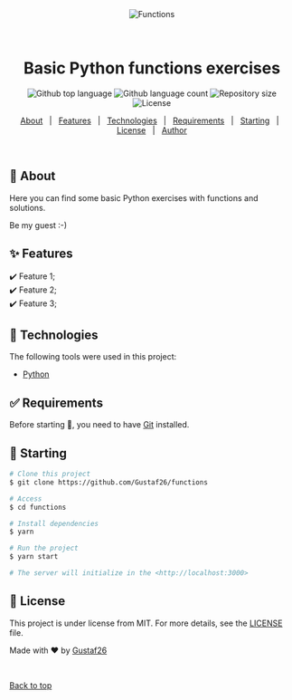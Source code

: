 <div align="center" id="top"> 
  <img src="./.github/app.gif" alt="Functions" />

  &#xa0;

  <!-- <a href="https://functions.netlify.app">Demo</a> -->
</div>

<h1 align="center">Basic Python functions exercises</h1>

<p align="center">
  <img alt="Github top language" src="https://img.shields.io/github/languages/top/Gustaf26/functions?color=56BEB8">

  <img alt="Github language count" src="https://img.shields.io/github/languages/count/Gustaf26/functions?color=56BEB8">

  <img alt="Repository size" src="https://img.shields.io/github/repo-size/Gustaf26/functions?color=56BEB8">

  <img alt="License" src="https://img.shields.io/github/license/Gustaf26/functions?color=56BEB8">

  <!-- <img alt="Github issues" src="https://img.shields.io/github/issues/Gustaf26/functions?color=56BEB8" /> -->

  <!-- <img alt="Github forks" src="https://img.shields.io/github/forks/Gustaf26/functions?color=56BEB8" /> -->

  <!-- <img alt="Github stars" src="https://img.shields.io/github/stars/Gustaf26/functions?color=56BEB8" /> -->
</p>

<!-- Status -->

<!-- <h4 align="center"> 
	🚧  Functions 🚀 Under construction...  🚧
</h4> 

<hr> -->

<p align="center">
  <a href="#dart-about">About</a> &#xa0; | &#xa0; 
  <a href="#sparkles-features">Features</a> &#xa0; | &#xa0;
  <a href="#rocket-technologies">Technologies</a> &#xa0; | &#xa0;
  <a href="#white_check_mark-requirements">Requirements</a> &#xa0; | &#xa0;
  <a href="#checkered_flag-starting">Starting</a> &#xa0; | &#xa0;
  <a href="#memo-license">License</a> &#xa0; | &#xa0;
  <a href="https://github.com/Gustaf26" target="_blank">Author</a>
</p>

<br>

## :dart: About ##

Here you can find some basic Python exercises with functions and solutions.

Be my guest :-)

## :sparkles: Features ##

:heavy_check_mark: Feature 1;\
:heavy_check_mark: Feature 2;\
:heavy_check_mark: Feature 3;

## :rocket: Technologies ##

The following tools were used in this project:

- [Python](https://www.python.org/)

## :white_check_mark: Requirements ##

Before starting :checkered_flag:, you need to have [Git](https://git-scm.com) installed.

## :checkered_flag: Starting ##

```bash
# Clone this project
$ git clone https://github.com/Gustaf26/functions

# Access
$ cd functions

# Install dependencies
$ yarn

# Run the project
$ yarn start

# The server will initialize in the <http://localhost:3000>
```

## :memo: License ##

This project is under license from MIT. For more details, see the [LICENSE](LICENSE.md) file.


Made with :heart: by <a href="https://github.com/Gustaf26" target="_blank">Gustaf26</a>

&#xa0;

<a href="#top">Back to top</a>
